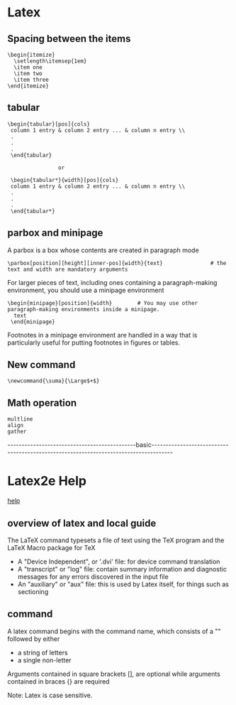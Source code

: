 # Latex
## Spacing between the items 
```
\begin{itemize}
  \setlength\itemsep{1em}
  \item one
  \item two
  \item three
\end{itemize}
```


## tabular
```
\begin{tabular}[pos]{cols}
 column 1 entry & column 2 entry ... & column n entry \\
 .
 .
 .
 \end{tabular}

                or

 \begin{tabular*}{width}[pos]{cols}
 column 1 entry & column 2 entry ... & column n entry \\
 .
 .
 .
 \end{tabular*}
```



## parbox and minipage
A parbox is a box whose contents are created in paragraph mode

```
\parbox[position][height][inner-pos]{width}{text}               # the text and width are mandatory arguments
```
For larger pieces of text, including ones containing a paragraph-making environment, you should use a minipage environment
```
\begin{minipage}[position]{width}        # You may use other paragraph-making environments inside a minipage.
  text
 \end{minipage}
```
Footnotes in a minipage environment are handled in a way that is particularly useful for putting footnotes in figures or tables.

## New command
```
\newcommand{\suma}{\Large$+$}
```

## Math operation
```
multline
align
gather
```
---------------------------------------------basic-------------------------------------------------------------------------------------
# Latex2e Help
[help](http://herbert.the-little-red-haired-girl.org/html/latex2e/Top.html)


## overview of latex and local guide

The LaTeX command typesets a file of text using the TeX program and the LaTeX Macro package for TeX

- A "Device Independent", or '.dvi' file: for device command translation
- A "transcript" or "log" file: contain summary information and diagnostic messages for any errors discovered in the input file
- An "auxiliary" or "aux" file: this is used by Latex itself, for things such as sectioning

## command

A latex command begins with the command name, which consists of a "\" followed by either
- a string of letters
- a single non-letter

Arguments  contained in square brackets \[\], are optional while arguments contained in braces \{\} are required

Note: Latex is case sensitive.









